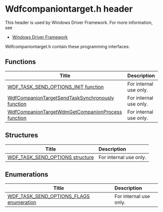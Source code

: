 # Wdfcompaniontarget.h header


This header is used by Windows Driver Framework. For more information, see
- [Windows Driver Framework](../_wdf/index.md)

Wdfcompaniontarget.h contain these programming interfaces:


## Functions

| Title   | Description   |
| ---- |:---- |
| [WDF_TASK_SEND_OPTIONS_INIT function](nf-wdfcompaniontarget-wdf-task-send-options-init.md) | For internal use only. |
| [WdfCompanionTargetSendTaskSynchronously function](nf-wdfcompaniontarget-wdfcompaniontargetsendtasksynchronously.md) | For internal use only. |
| [WdfCompanionTargetWdmGetCompanionProcess function](nf-wdfcompaniontarget-wdfcompaniontargetwdmgetcompanionprocess.md) | For internal use only. |

## Structures

| Title   | Description   |
| ---- |:---- |
| [WDF_TASK_SEND_OPTIONS structure](ns-wdfcompaniontarget--wdf-task-send-options.md) | For internal use only. |

## Enumerations

| Title   | Description   |
| ---- |:---- |
| [WDF_TASK_SEND_OPTIONS_FLAGS enumeration](ne-wdfcompaniontarget--wdf-task-send-options-flags.md) | For internal use only. |
